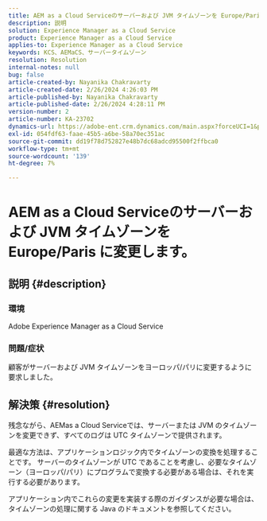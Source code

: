 ```yaml
---
title: AEM as a Cloud Serviceのサーバーおよび JVM タイムゾーンを Europe/Paris に変更します。
description: 説明
solution: Experience Manager as a Cloud Service
product: Experience Manager as a Cloud Service
applies-to: Experience Manager as a Cloud Service
keywords: KCS、AEMaCS、サーバータイムゾーン
resolution: Resolution
internal-notes: null
bug: false
article-created-by: Nayanika Chakravarty
article-created-date: 2/26/2024 4:26:03 PM
article-published-by: Nayanika Chakravarty
article-published-date: 2/26/2024 4:28:11 PM
version-number: 2
article-number: KA-23702
dynamics-url: https://adobe-ent.crm.dynamics.com/main.aspx?forceUCI=1&pagetype=entityrecord&etn=knowledgearticle&id=f997ebb8-c3d4-ee11-9079-6045bd006b4b
exl-id: 054fdf63-faae-45b5-a6be-58a70ec351ac
source-git-commit: dd19f78d752827e48b7dc68adcd95500f2ffbca0
workflow-type: tm+mt
source-wordcount: '139'
ht-degree: 7%

---
```


# AEM as a Cloud Serviceのサーバーおよび JVM タイムゾーンを Europe/Paris に変更します。

## 説明 {#description}


### 環境

Adobe Experience Manager as a Cloud Service

### 問題/症状

顧客がサーバーおよび JVM タイムゾーンをヨーロッパ/パリに変更するように要求しました。


## 解決策 {#resolution}


残念ながら、AEMas a Cloud Serviceでは、サーバーまたは JVM のタイムゾーンを変更できず、すべてのログは UTC タイムゾーンで提供されます。

最適な方法は、アプリケーションロジック内でタイムゾーンの変換を処理することです。 サーバーのタイムゾーンが UTC であることを考慮し、必要なタイムゾーン（ヨーロッパ/パリ）にプログラムで変換する必要がある場合は、それを実行する必要があります。

アプリケーション内でこれらの変更を実装する際のガイダンスが必要な場合は、タイムゾーンの処理に関する Java のドキュメントを参照してください。
